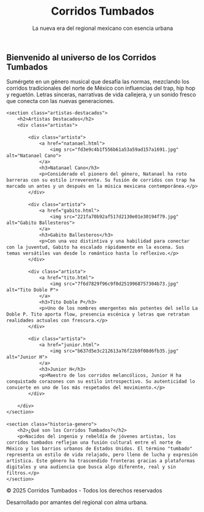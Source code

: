 
<html>
<head>
    <meta charset="UTF-8">
    <meta name="viewport" content="width=device-width, initial-scale=1.0">
    <title>Corridos Tumbados</title>
    <link rel="stylesheet" href="web.css">
</head>
<body>

<header class="header">
    <h1 class="titulo-sitio">Corridos Tumbados</h1>
    <p class="subtitulo">La nueva era del regional mexicano con esencia urbana</p>
</header>

<main class="contenido">
    <section class="introduccion">
        <h2>Bienvenido al universo de los Corridos Tumbados</h2>
        <p>Sumérgete en un género musical que desafía las normas, mezclando los corridos tradicionales del norte de México con influencias del trap, hip hop y reguetón. Letras sinceras, narrativas de vida callejera, y un sonido fresco que conecta con las nuevas generaciones.</p>
    </section>

    <section class="artistas-destacados">
        <h2>Artistas Destacados</h2>
        <div class="artistas">

            <div class="artista">
                <a href="natanael.html">
                    <img src="fd3e9c4b1f556b61a53a59ad157a1691.jpg" alt="Natanael Cano">
                </a>
                <h3>Natanael Cano</h3>
                <p>Considerado el pionero del género, Natanael ha roto barreras con su estilo irreverente. Su fusión de corridos con trap ha marcado un antes y un después en la música mexicana contemporánea.</p>
            </div>

            <div class="artista">
                <a href="gabito.html">
                    <img src="221fa70b92af517d2130e01e30194f79.jpg" alt="Gabito Ballesteros">
                </a>
                <h3>Gabito Ballesteros</h3>
                <p>Con una voz distintiva y una habilidad para conectar con la juventud, Gabito ha escalado rápidamente en la escena. Sus temas versátiles van desde lo romántico hasta lo reflexivo.</p>
            </div>

            <div class="artista">
                <a href="tito.html">
                    <img src="7f6d7829f96c9f0d2519968757304b73.jpg" alt="Tito Doble P">
                </a>
                <h3>Tito Doble P</h3>
                <p>Uno de los nombres emergentes más potentes del sello La Doble P. Tito aporta flow, presencia escénica y letras que retratan realidades actuales con frescura.</p>
            </div>

            <div class="artista">
                <a href="junior.html">
                    <img src="b637d5e3c212613a76f22b9f08d6fb35.jpg" alt="Junior H">
                </a>
                <h3>Junior H</h3>
                <p>Maestro de los corridos melancólicos, Junior H ha conquistado corazones con su estilo introspectivo. Su autenticidad lo convierte en uno de los más respetados del movimiento.</p>
            </div>

        </div>
    </section>

    <section class="historia-genero">
        <h2>¿Qué son los Corridos Tumbados?</h2>
        <p>Nacidos del ingenio y rebeldía de jóvenes artistas, los corridos tumbados reflejan una fusión cultural entre el norte de México y los barrios urbanos de Estados Unidos. El término "tumbado" representa un estilo de vida relajado, pero lleno de lucha y expresión artística. Este género ha trascendido fronteras gracias a plataformas digitales y una audiencia que busca algo diferente, real y sin filtros.</p>
    </section>
</main>

<footer class="footer">
    <p>&copy; 2025 Corridos Tumbados - Todos los derechos reservados</p>
    <p>Desarrollado por amantes del regional con alma urbana.</p>
</footer>

</body>
</html>        
